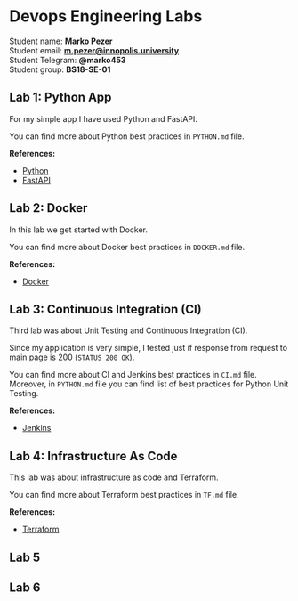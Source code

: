 # Devops Engineering Labs

Student name: **Marko Pezer** <br>
Student email: **m.pezer@innopolis.university** <br>
Student Telegram: **@marko453** <br>
Student group: **BS18-SE-01** 

## Lab 1: Python App

For my simple app I have used Python and FastAPI.

You can find more about Python best practices in `PYTHON.md` file. 

**References:**

- [Python](https://python.org)
- [FastAPI](https://fastapi.tiangolo.com/)

## Lab 2: Docker

In this lab we get started with Docker.

You can find more about Docker best practices in `DOCKER.md` file. 

**References:**

- [Docker](https://docker.com/)

## Lab 3: Continuous Integration (CI)

Third lab was about Unit Testing and Continuous Integration (CI).

Since my application is very simple, I tested just if response from request to main page is 200 (`STATUS 200 OK`).

You can find more about CI and Jenkins best practices in `CI.md` file. 
Moreover, in `PYTHON.md` file you can find list of best practices for Python Unit Testing.

**References:**

- [Jenkins](https://www.jenkins.io/)

## Lab 4: Infrastructure As Code

This lab was about infrastructure as code and Terraform.

You can find more about Terraform best practices in `TF.md` file. 

**References:**

- [Terraform](https://www.terraform.io/)

## Lab 5

## Lab 6